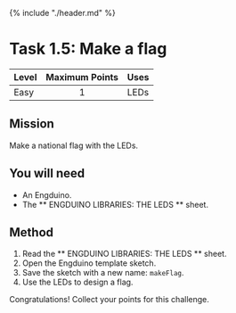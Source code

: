 {% include "./header.md" %}


# Task 1.5: Make a flag 

| Level| Maximum Points | Uses |
| ------ |:------:|------|
| Easy | 1 | LEDs |

## Mission

Make a national flag with the LEDs.

## You will need
* An Engduino.
* The ** ENGDUINO LIBRARIES: THE LEDS ** sheet.

## Method
1. Read the ** ENGDUINO LIBRARIES: THE LEDS ** sheet.
2. Open the Engduino template sketch.
3. Save the sketch with a new name: ```makeFlag```.
4. Use the LEDs to design a flag.



Congratulations! Collect your points for this challenge.

<!---
{% include "./rae.md" %}
-->
